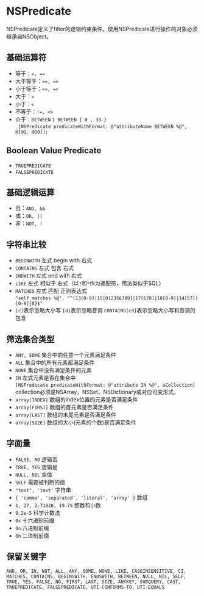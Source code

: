 # NSPredicate
NSPredicate定义了filter的逻辑约束条件。使用NSPredicate进行操作的对象必须继承自NSObject。

## 基础运算符
* 等于：`=, ==`
* 大于等于：`>=, =>`
* 小于等于：`<=, =<`
* 大于：`>`
* 小于：`<`
* 不等于：`!=, <>`
* 介于：`BETWEEN` `1 BETWEEN { 0 , 33 }`   
` [NSPredicate predicateWithFormat: @"attributeName BETWEEN %@", @[@1, @10]];`

## Boolean Value Predicate
* `TRUEPREDICATE`  
* `FALSEPREDICATE`

## 基础逻辑运算
* 且：`AND, &&`
* 或：`OR, ||`
* 非：`NOT, !`

## 字符串比较
* `BEGINWITH` 左式 begin with 右式
* `CONTAINS` 左式 包含 右式
* `ENDWITH` 左式 end with 右式
* `LIKE` 左式 相似于 右式（以`?`和`*`作为通配符，用法类似于SQL）
* `MATCHES` 左式 匹配 正则表达式  
`"self matches %@", "^(13[0-9]|15[012356789]|17[678]|18[0-9]|14[57])[0-9]{8}$"`
* `[c]`表示忽略大小写 `[d]`表示忽略音调 `CONTAINS[cd]`表示忽略大小写和音调的包含

## 筛选集合类型
* `ANY, SOME` 集合中的任意一个元素满足条件
* `ALL` 集合中的所有元素都满足条件
* `NONE` 集合中没有满足条件的元素
* `IN` 左式元素是否在集合中   
`[NSPredicate predicateWithFormat: @"attribute IN %@", aCollection]`  
collection必须是NSArray，NSSet，NSDictionary或对应可变形式。
* `array[INDEX]` 数组的index位置的元素是否满足条件
* `array[FIRST]` 数组的首元素是否满足条件
* `array[LAST]` 数组的末尾元素是否满足条件
* `array[SIZE]` 数组的大小(元素的个数)是否满足条件

## 字面量
* `FALSE, NO` 逻辑否
* `TRUE, YES` 逻辑是
* `NULL, NIL` 空值
* `SELF` 需要被判断的值
* `"text", 'text'` 字符串
* `{ 'comma', 'separated', 'literal', 'array' }` 数组
* `1, 27, 2.71828, 19.75` 整数和小数
* `9.2e-5` 科学计数法
* `0x` 十六进制前缀
* `0o` 八进制前缀
* `0b` 二进制前缀

## 保留关键字
`AND, OR, IN, NOT, ALL, ANY, SOME, NONE, LIKE, CASEINSENSITIVE, CI, MATCHES, CONTAINS, BEGINSWITH, ENDSWITH, BETWEEN, NULL, NIL, SELF, TRUE, YES, FALSE, NO, FIRST, LAST, SIZE, ANYKEY, SUBQUERY, CAST, TRUEPREDICATE, FALSEPREDICATE, UTI-CONFORMS-TO, UTI-EQUALS`